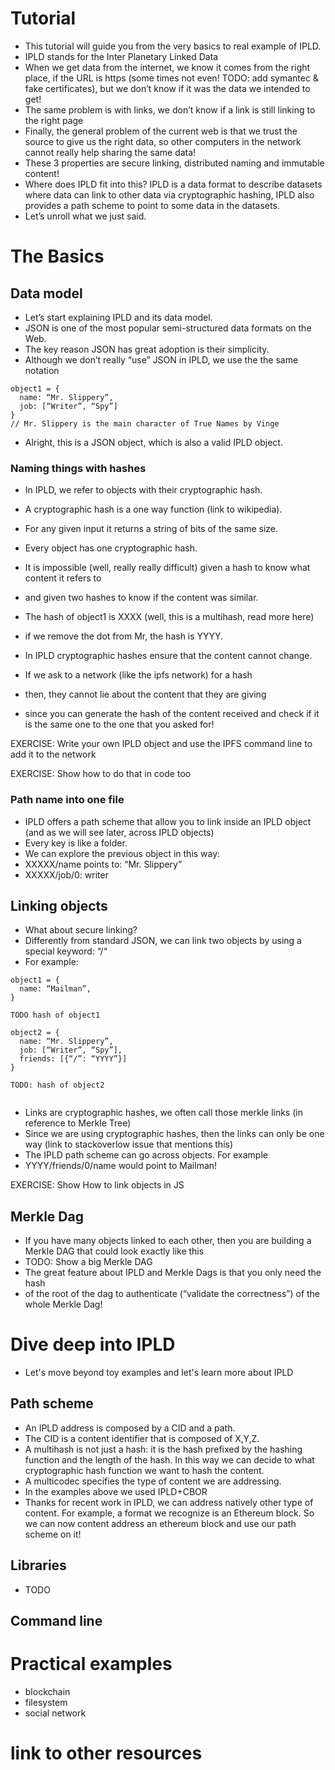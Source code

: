 # Tutorial
- This tutorial will guide you from the very basics to real example of IPLD.
- IPLD stands for the Inter Planetary Linked Data
- When we get data from the internet, we know it comes from the right place, if the URL is https (some times not even! TODO: add symantec & fake certificates), but we don’t know if it was the data we intended to get!
- The same problem is with links, we don’t know if a link is still linking to the right page
- Finally, the general problem of the current web is that we trust the source to give us the right data, so other computers in the network cannot really help sharing the same data!
- These 3 properties are secure linking, distributed naming and immutable content!
- Where does IPLD fit into this? IPLD is a data format to describe datasets where data can link to other data via cryptographic hashing, IPLD also provides a path scheme to point to some data in the datasets.
- Let’s unroll what we just said.

# The Basics
## Data model
- Let’s start explaining IPLD and its data model.
- JSON is one of the most popular semi-structured data formats on the Web.
- The key reason JSON has great adoption is their simplicity.
- Although we don’t really “use” JSON in IPLD,  we use the the same notation

```
object1 = {
  name: “Mr. Slippery”,
  job: [“Writer”, “Spy”]
}
// Mr. Slippery is the main character of True Names by Vinge
```

- Alright, this is a JSON object, which is also a valid IPLD object.

### Naming things with hashes
- In IPLD, we refer to objects with their cryptographic hash.
- A cryptographic hash is a one way function (link to wikipedia).
- For any given input it returns a string of bits of the same size.
- Every object has one cryptographic hash.
- It is impossible (well, really really difficult) given a hash to know what content it refers to 
- and given two hashes to know if the content was similar.

- The hash of object1 is XXXX (well, this is a multihash, read more here)
- if we remove the dot from Mr, the hash is YYYY.
- In IPLD cryptographic hashes ensure that the content cannot change.
- If we ask to a network (like the ipfs network) for a hash
- then, they cannot lie about the content that they are giving
- since you can generate the hash of the content received and check if it is the same one to the one that you asked for!

EXERCISE: Write your own IPLD object and use the IPFS command line to add it to the network

EXERCISE: Show how to do that in code too

### Path name into one file

- IPLD offers a path scheme that allow you to link inside an IPLD object (and as we will see later, across IPLD objects)
- Every key is like a folder.
- We can explore the previous object in this way:
- XXXXX/name points to: “Mr. Slippery”
- XXXXX/job/0: writer

## Linking objects

- What about secure linking?
- Differently from standard JSON, we can link two objects by using a special keyword: “/“
- For example:

```
object1 = {
  name: “Mailman”,
}

TODO hash of object1

object2 = {
  name: “Mr. Slippery”,
  job: [“Writer”, “Spy”],
  friends: [{“/”: “YYYY”}]
}

TODO: hash of object2


```

- Links are cryptographic hashes, we often call those merkle links (in reference to Merkle Tree)
- Since we are using cryptographic hashes, then the links can only be one way (link to stackoverlow issue that mentions this)
- The IPLD path scheme can go across objects. For example
- YYYY/friends/0/name would point to Mailman!

EXERCISE: Show How to link objects in JS

## Merkle Dag

- If you have many objects linked to each other, then you are building a Merkle DAG that could look exactly like this
- TODO: Show a big Merkle DAG
- The great feature about IPLD and Merkle Dags is that you only need the hash 
- of the root of the dag to authenticate (“validate the correctness”) of the whole Merkle Dag!

# Dive deep into IPLD
- Let's move beyond toy examples and let's learn more about IPLD
## Path scheme
- An IPLD address is composed by a CID and a path.
- The CID is a content identifier that is composed of X,Y,Z.
- A multihash is not just a hash: it is the hash prefixed by the hashing function and the length of the hash. In this way we can decide to what cryptographic hash function we want to hash the content.
- A multicodec specifies the type of content we are addressing.
- In the examples above we used IPLD+CBOR
- Thanks for recent work in IPLD, we can address natively other type of content. For example, a format we recognize is an Ethereum block. So we can now content address an ethereum block and use our path scheme on it!
## Libraries
- TODO
## Command line

# Practical examples
- blockchain
- filesystem
- social network

# link to other resources

